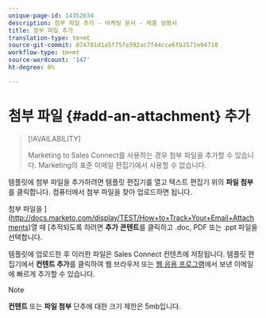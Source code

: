 ```yaml
---
unique-page-id: 14352634
description: 첨부 파일 추가 - 마케팅 문서 - 제품 설명서
title: 첨부 파일 추가
translation-type: tm+mt
source-git-commit: 074701d1a5f75fe592ac7f44cce6fb3571e94710
workflow-type: tm+mt
source-wordcount: '147'
ht-degree: 0%

---
```



# 첨부 파일 {#add-an-attachment} 추가

>[!AVAILABILITY]
>
>
>Marketing to Sales Connect를 사용하는 경우 첨부 파일을 추가할 수 있습니다. Marketing의 표준 이메일 편집기에서 사용할 수 없습니다.

템플릿에 첨부 파일을 추가하려면 템플릿 편집기를 열고 텍스트 편집기 위의 **파일 첨부**&#x200B;를 클릭합니다. 컴퓨터에서 첨부 파일을 찾아 업로드하면 됩니다.

첨부 파일을 ](http://docs.marketo.com/display/TEST/How+to+Track+Your+Email+Attachments)열 때 [추적되도록 하려면 **추가** **콘텐트**&#x200B;를 클릭하고 .doc, PDF 또는 .ppt 파일을 선택합니다.

템플릿에 업로드한 후 이러한 파일은 Sales Connect 컨텐츠에 저장됩니다. 템플릿 편집기에서 **컨텐트 추가**&#x200B;를 클릭하여 웹 브라우저 또는 [웹 응용 프로그램](http://toutapp.com/login)에서 보낸 이메일에 빠르게 추가할 수 있습니다.

>[!NOTE]
>
>**컨텐트** 또는 **파일 첨부** 단추에 대한 크기 제한은 5mb입니다.

